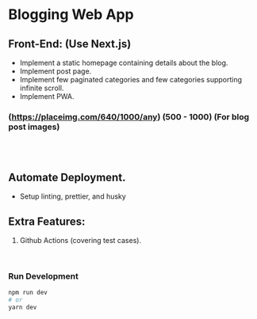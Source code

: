 # Blogging Web App

## Front-End: (Use Next.js)

- Implement a static homepage containing details about the blog.
- Implement post page.
- Implement few paginated categories and few categories supporting infinite scroll.
- Implement PWA.

### (https://placeimg.com/640/1000/any) (500 - 1000) (For blog post images)

<br/>
<br/>

## Automate Deployment.

- Setup linting, prettier, and husky

## Extra Features:

1. Github Actions (covering test cases).

<br/>

### Run Development

```bash
npm run dev
# or
yarn dev
```
